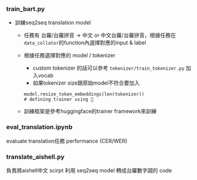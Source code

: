 
### train_bart.py 
* 訓練seq2seq translation model 
    * 任務有 台羅/台羅拼音 -> 中文 or 中文台羅/台羅拼音，根據任務在  ```data_collator```的function內選擇對應的input & label
    * 根據任務選擇對應的 model / tokenizer
        * custom tokenizer 的話可以參考 ```tokenizer/train_tokenizer.py``` 加入vocab
        * 如果tokenizer size跟原始model不符合要加入 
        ```
        model.resize_token_embeddings(len(tokenizer))
        # defining trainer using 🤗
        ````

    * 訓練框架是參考huggingface的trainer framework來訓練
    
    
### eval_translation.ipynb
evaluate translation任務 performance (CER/WER)

### translate_aishell.py
負責將aishell中文 scirpt 利用 seq2seq model 轉成台羅數字調的 code
